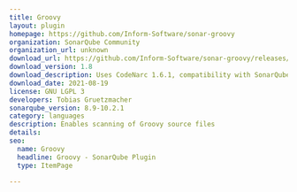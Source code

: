 ```yaml
---
title: Groovy
layout: plugin
homepage: https://github.com/Inform-Software/sonar-groovy
organization: SonarQube Community
organization_url: unknown
download_url: https://github.com/Inform-Software/sonar-groovy/releases/download/1.8/sonar-groovy-plugin-1.8.jar
download_version: 1.8
download_description: Uses CodeNarc 1.6.1, compatibility with SonarQube 9.0
download_date: 2021-08-19
license: GNU LGPL 3
developers: Tobias Gruetzmacher
sonarqube_version: 8.9-10.2.1
category: languages
description: Enables scanning of Groovy source files
details: 
seo:
  name: Groovy
  headline: Groovy - SonarQube Plugin
  type: ItemPage

---
```

